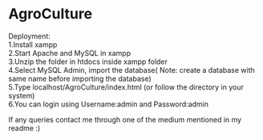 # AgroCulture
Deployment:</br>
1.Install xampp</br>
2.Start Apache and MySQL in xampp</br>
3.Unzip the folder in htdocs inside xampp folder</br>
4.Select MySQL Admin, import the database( Note: create a database with same name before importing the database)</br>
5.Type localhost/AgroCulture/index.html (or follow the directory in your system)</br>
6.You can login using Username:admin and Password:admin</br>

If any queries contact me through one of the medium mentioned in my readme :)</br>
